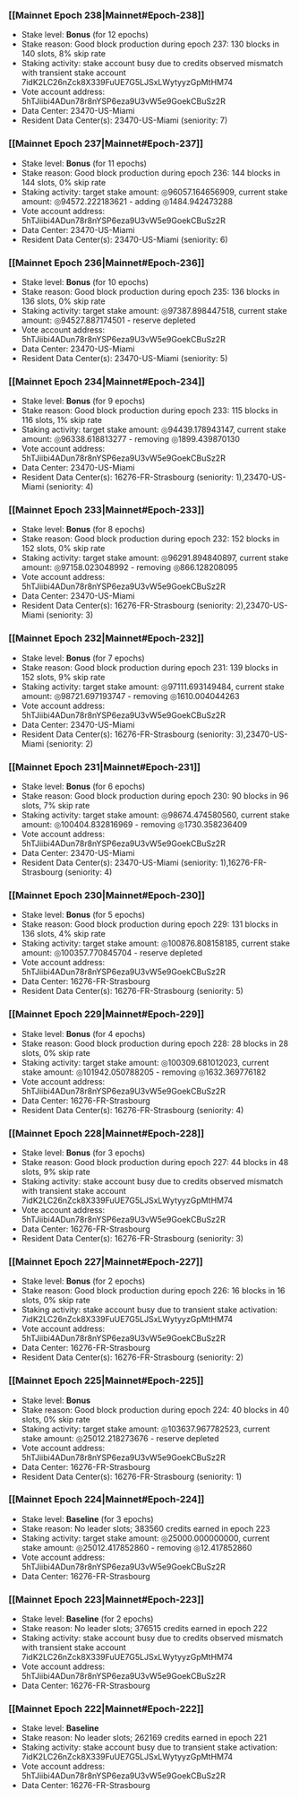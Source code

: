 ### [[Mainnet Epoch 238|Mainnet#Epoch-238]]
* Stake level: **Bonus** (for 12 epochs)
* Stake reason: Good block production during epoch 237: 130 blocks in 140 slots, 8% skip rate
* Staking activity: stake account busy due to credits observed mismatch with transient stake account 7idK2LC26nZck8X339FuUE7G5LJSxLWytyyzGpMtHM74
* Vote account address: 5hTJiibi4ADun78r8nYSP6eza9U3vW5e9GoekCBuSz2R
* Data Center: 23470-US-Miami
* Resident Data Center(s): 23470-US-Miami (seniority: 7)
### [[Mainnet Epoch 237|Mainnet#Epoch-237]]
* Stake level: **Bonus** (for 11 epochs)
* Stake reason: Good block production during epoch 236: 144 blocks in 144 slots, 0% skip rate
* Staking activity: target stake amount: ◎96057.164656909, current stake amount: ◎94572.222183621 - adding ◎1484.942473288
* Vote account address: 5hTJiibi4ADun78r8nYSP6eza9U3vW5e9GoekCBuSz2R
* Data Center: 23470-US-Miami
* Resident Data Center(s): 23470-US-Miami (seniority: 6)
### [[Mainnet Epoch 236|Mainnet#Epoch-236]]
* Stake level: **Bonus** (for 10 epochs)
* Stake reason: Good block production during epoch 235: 136 blocks in 136 slots, 0% skip rate
* Staking activity: target stake amount: ◎97387.898447518, current stake amount: ◎94527.887174501 - reserve depleted
* Vote account address: 5hTJiibi4ADun78r8nYSP6eza9U3vW5e9GoekCBuSz2R
* Data Center: 23470-US-Miami
* Resident Data Center(s): 23470-US-Miami (seniority: 5)
### [[Mainnet Epoch 234|Mainnet#Epoch-234]]
* Stake level: **Bonus** (for 9 epochs)
* Stake reason: Good block production during epoch 233: 115 blocks in 116 slots, 1% skip rate
* Staking activity: target stake amount: ◎94439.178943147, current stake amount: ◎96338.618813277 - removing ◎1899.439870130
* Vote account address: 5hTJiibi4ADun78r8nYSP6eza9U3vW5e9GoekCBuSz2R
* Data Center: 23470-US-Miami
* Resident Data Center(s): 16276-FR-Strasbourg (seniority: 1),23470-US-Miami (seniority: 4)
### [[Mainnet Epoch 233|Mainnet#Epoch-233]]
* Stake level: **Bonus** (for 8 epochs)
* Stake reason: Good block production during epoch 232: 152 blocks in 152 slots, 0% skip rate
* Staking activity: target stake amount: ◎96291.894840897, current stake amount: ◎97158.023048992 - removing ◎866.128208095
* Vote account address: 5hTJiibi4ADun78r8nYSP6eza9U3vW5e9GoekCBuSz2R
* Data Center: 23470-US-Miami
* Resident Data Center(s): 16276-FR-Strasbourg (seniority: 2),23470-US-Miami (seniority: 3)
### [[Mainnet Epoch 232|Mainnet#Epoch-232]]
* Stake level: **Bonus** (for 7 epochs)
* Stake reason: Good block production during epoch 231: 139 blocks in 152 slots, 9% skip rate
* Staking activity: target stake amount: ◎97111.693149484, current stake amount: ◎98721.697193747 - removing ◎1610.004044263
* Vote account address: 5hTJiibi4ADun78r8nYSP6eza9U3vW5e9GoekCBuSz2R
* Data Center: 23470-US-Miami
* Resident Data Center(s): 16276-FR-Strasbourg (seniority: 3),23470-US-Miami (seniority: 2)
### [[Mainnet Epoch 231|Mainnet#Epoch-231]]
* Stake level: **Bonus** (for 6 epochs)
* Stake reason: Good block production during epoch 230: 90 blocks in 96 slots, 7% skip rate
* Staking activity: target stake amount: ◎98674.474580560, current stake amount: ◎100404.832816969 - removing ◎1730.358236409
* Vote account address: 5hTJiibi4ADun78r8nYSP6eza9U3vW5e9GoekCBuSz2R
* Data Center: 23470-US-Miami
* Resident Data Center(s): 23470-US-Miami (seniority: 1),16276-FR-Strasbourg (seniority: 4)
### [[Mainnet Epoch 230|Mainnet#Epoch-230]]
* Stake level: **Bonus** (for 5 epochs)
* Stake reason: Good block production during epoch 229: 131 blocks in 136 slots, 4% skip rate
* Staking activity: target stake amount: ◎100876.808158185, current stake amount: ◎100357.770845704 - reserve depleted
* Vote account address: 5hTJiibi4ADun78r8nYSP6eza9U3vW5e9GoekCBuSz2R
* Data Center: 16276-FR-Strasbourg
* Resident Data Center(s): 16276-FR-Strasbourg (seniority: 5)
### [[Mainnet Epoch 229|Mainnet#Epoch-229]]
* Stake level: **Bonus** (for 4 epochs)
* Stake reason: Good block production during epoch 228: 28 blocks in 28 slots, 0% skip rate
* Staking activity: target stake amount: ◎100309.681012023, current stake amount: ◎101942.050788205 - removing ◎1632.369776182
* Vote account address: 5hTJiibi4ADun78r8nYSP6eza9U3vW5e9GoekCBuSz2R
* Data Center: 16276-FR-Strasbourg
* Resident Data Center(s): 16276-FR-Strasbourg (seniority: 4)
### [[Mainnet Epoch 228|Mainnet#Epoch-228]]
* Stake level: **Bonus** (for 3 epochs)
* Stake reason: Good block production during epoch 227: 44 blocks in 48 slots, 9% skip rate
* Staking activity: stake account busy due to credits observed mismatch with transient stake account 7idK2LC26nZck8X339FuUE7G5LJSxLWytyyzGpMtHM74
* Vote account address: 5hTJiibi4ADun78r8nYSP6eza9U3vW5e9GoekCBuSz2R
* Data Center: 16276-FR-Strasbourg
* Resident Data Center(s): 16276-FR-Strasbourg (seniority: 3)
### [[Mainnet Epoch 227|Mainnet#Epoch-227]]
* Stake level: **Bonus** (for 2 epochs)
* Stake reason: Good block production during epoch 226: 16 blocks in 16 slots, 0% skip rate
* Staking activity: stake account busy due to transient stake activation: 7idK2LC26nZck8X339FuUE7G5LJSxLWytyyzGpMtHM74
* Vote account address: 5hTJiibi4ADun78r8nYSP6eza9U3vW5e9GoekCBuSz2R
* Data Center: 16276-FR-Strasbourg
* Resident Data Center(s): 16276-FR-Strasbourg (seniority: 2)
### [[Mainnet Epoch 225|Mainnet#Epoch-225]]
* Stake level: **Bonus**
* Stake reason: Good block production during epoch 224: 40 blocks in 40 slots, 0% skip rate
* Staking activity: target stake amount: ◎103637.967782523, current stake amount: ◎25012.218273676 - reserve depleted
* Vote account address: 5hTJiibi4ADun78r8nYSP6eza9U3vW5e9GoekCBuSz2R
* Data Center: 16276-FR-Strasbourg
* Resident Data Center(s): 16276-FR-Strasbourg (seniority: 1)
### [[Mainnet Epoch 224|Mainnet#Epoch-224]]
* Stake level: **Baseline** (for 3 epochs)
* Stake reason: No leader slots; 383560 credits earned in epoch 223
* Staking activity: target stake amount: ◎25000.000000000, current stake amount: ◎25012.417852860 - removing ◎12.417852860
* Vote account address: 5hTJiibi4ADun78r8nYSP6eza9U3vW5e9GoekCBuSz2R
* Data Center: 16276-FR-Strasbourg
### [[Mainnet Epoch 223|Mainnet#Epoch-223]]
* Stake level: **Baseline** (for 2 epochs)
* Stake reason: No leader slots; 376515 credits earned in epoch 222
* Staking activity: stake account busy due to credits observed mismatch with transient stake account 7idK2LC26nZck8X339FuUE7G5LJSxLWytyyzGpMtHM74
* Vote account address: 5hTJiibi4ADun78r8nYSP6eza9U3vW5e9GoekCBuSz2R
* Data Center: 16276-FR-Strasbourg
### [[Mainnet Epoch 222|Mainnet#Epoch-222]]
* Stake level: **Baseline**
* Stake reason: No leader slots; 262169 credits earned in epoch 221
* Staking activity: stake account busy due to transient stake activation: 7idK2LC26nZck8X339FuUE7G5LJSxLWytyyzGpMtHM74
* Vote account address: 5hTJiibi4ADun78r8nYSP6eza9U3vW5e9GoekCBuSz2R
* Data Center: 16276-FR-Strasbourg
